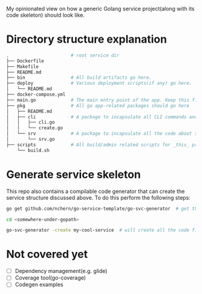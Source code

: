 My opinionated view on how a generic Golang service project(along with its code skeleton) should look like. 

# Directory structure explanation

```bash
.                       # root service dir
├── Dockerfile
├── Makefile
├── README.md
├── bin                 # All build artifacts go here.
├── deploy              # Various deployment scripts(if any) go here.
│   └── README.md
├── docker-compose.yml
├── main.go             # The main entry point of the app. Keep this file as the only .go file at this level.
├── pkg                 # All go app-related packages should go here
│   ├── README.md
│   ├── cli             # A package to incapsulate all CLI commands and the entrypoint for command invocation.
│   │   ├── cli.go
│   │   └── create.go
│   └── srv             # A package to incapsulate all the code about server side.
│       └── srv.go
├── scripts             # All build/admin related scripts for _this_ project go here.
    └── build.sh
```

# Generate service skeleton

This repo also contains a compilable code generator that can create the service structure discussed above.
To do this perform the following steps:

```bash
go get github.com/nchern/go-service-template/go-svc-generator  # get the utility

cd <somewhere-under-gopath>

go-svc-generator -create my-cool-service  # will create all the code files under ./my-cool-service
```

# Not covered yet
 - [ ] Dependency management(e.g. glide)
 - [ ] Coverage tool(go-coverage)
 - [ ] Codegen examples
